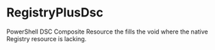 # RegistryPlusDsc
PowerShell DSC Composite Resource the fills the void where the native Registry resource is lacking.
